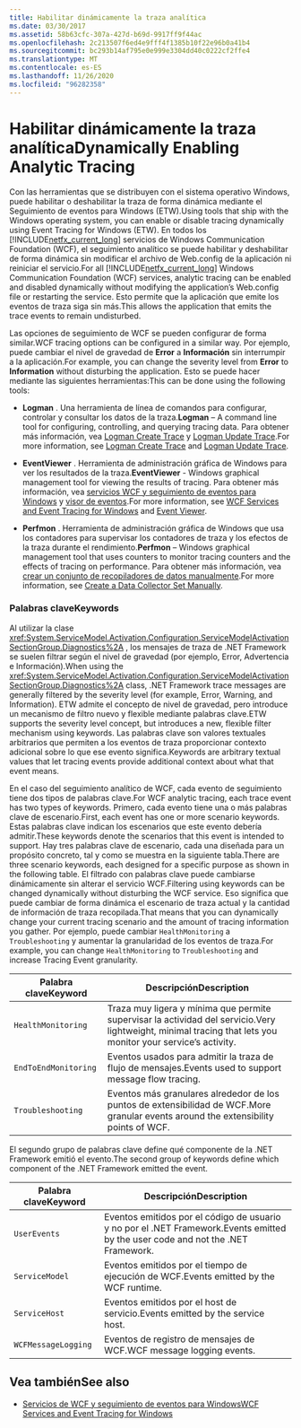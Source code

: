 ```yaml
---
title: Habilitar dinámicamente la traza analítica
ms.date: 03/30/2017
ms.assetid: 58b63cfc-307a-427d-b69d-9917ff9f44ac
ms.openlocfilehash: 2c213507f6ed4e9fff4f1385b10f22e96b0a41b4
ms.sourcegitcommit: bc293b14af795e0e999e3304dd40c0222cf2ffe4
ms.translationtype: MT
ms.contentlocale: es-ES
ms.lasthandoff: 11/26/2020
ms.locfileid: "96282358"
---
```

# <a name="dynamically-enabling-analytic-tracing"></a><span data-ttu-id="702bc-102">Habilitar dinámicamente la traza analítica</span><span class="sxs-lookup"><span data-stu-id="702bc-102">Dynamically Enabling Analytic Tracing</span></span>

<span data-ttu-id="702bc-103">Con las herramientas que se distribuyen con el sistema operativo Windows, puede habilitar o deshabilitar la traza de forma dinámica mediante el Seguimiento de eventos para Windows (ETW).</span><span class="sxs-lookup"><span data-stu-id="702bc-103">Using tools that ship with the Windows operating system, you can enable or disable tracing dynamically using Event Tracing for Windows (ETW).</span></span> <span data-ttu-id="702bc-104">En todos los [!INCLUDE[netfx_current_long](../../../../../includes/netfx-current-long-md.md)] servicios de Windows Communication Foundation (WCF), el seguimiento analítico se puede habilitar y deshabilitar de forma dinámica sin modificar el archivo de Web.config de la aplicación ni reiniciar el servicio.</span><span class="sxs-lookup"><span data-stu-id="702bc-104">For all [!INCLUDE[netfx_current_long](../../../../../includes/netfx-current-long-md.md)] Windows Communication Foundation (WCF) services, analytic tracing can be enabled and disabled dynamically without modifying the application’s Web.config file or restarting the service.</span></span> <span data-ttu-id="702bc-105">Esto permite que la aplicación que emite los eventos de traza siga sin más.</span><span class="sxs-lookup"><span data-stu-id="702bc-105">This allows the application that emits the trace events to remain undisturbed.</span></span>  
  
 <span data-ttu-id="702bc-106">Las opciones de seguimiento de WCF se pueden configurar de forma similar.</span><span class="sxs-lookup"><span data-stu-id="702bc-106">WCF tracing options can be configured in a similar way.</span></span> <span data-ttu-id="702bc-107">Por ejemplo, puede cambiar el nivel de gravedad de **Error** a **Información** sin interrumpir a la aplicación.</span><span class="sxs-lookup"><span data-stu-id="702bc-107">For example, you can change the severity level from **Error** to **Information** without disturbing the application.</span></span> <span data-ttu-id="702bc-108">Esto se puede hacer mediante las siguientes herramientas:</span><span class="sxs-lookup"><span data-stu-id="702bc-108">This can be done using the following tools:</span></span>  
  
- <span data-ttu-id="702bc-109">**Logman** . Una herramienta de línea de comandos para configurar, controlar y consultar los datos de la traza.</span><span class="sxs-lookup"><span data-stu-id="702bc-109">**Logman** – A command line tool for configuring, controlling, and querying tracing data.</span></span> <span data-ttu-id="702bc-110">Para obtener más información, vea [Logman Create Trace](/previous-versions/windows/it-pro/windows-server-2008-R2-and-2008/cc788036(v=ws.10)) y [Logman Update Trace](/previous-versions/windows/it-pro/windows-server-2008-R2-and-2008/cc788128(v=ws.10)).</span><span class="sxs-lookup"><span data-stu-id="702bc-110">For more information, see [Logman Create Trace](/previous-versions/windows/it-pro/windows-server-2008-R2-and-2008/cc788036(v=ws.10)) and [Logman Update Trace](/previous-versions/windows/it-pro/windows-server-2008-R2-and-2008/cc788128(v=ws.10)).</span></span>  
  
- <span data-ttu-id="702bc-111">**EventViewer** . Herramienta de administración gráfica de Windows para ver los resultados de la traza.</span><span class="sxs-lookup"><span data-stu-id="702bc-111">**EventViewer** - Windows graphical management tool for viewing the results of tracing.</span></span> <span data-ttu-id="702bc-112">Para obtener más información, vea [servicios WCF y seguimiento de eventos para Windows](../../samples/wcf-services-and-event-tracing-for-windows.md) y [visor de eventos](/previous-versions/windows/it-pro/windows-server-2008-R2-and-2008/cc766042(v=ws.11)).</span><span class="sxs-lookup"><span data-stu-id="702bc-112">For more information, see [WCF Services and Event Tracing for Windows](../../samples/wcf-services-and-event-tracing-for-windows.md) and [Event Viewer](/previous-versions/windows/it-pro/windows-server-2008-R2-and-2008/cc766042(v=ws.11)).</span></span>  
  
- <span data-ttu-id="702bc-113">**Perfmon** . Herramienta de administración gráfica de Windows que usa los contadores para supervisar los contadores de traza y los efectos de la traza durante el rendimiento.</span><span class="sxs-lookup"><span data-stu-id="702bc-113">**Perfmon** – Windows graphical management tool that uses counters to monitor tracing counters and the effects of tracing on performance.</span></span> <span data-ttu-id="702bc-114">Para obtener más información, vea [crear un conjunto de recopiladores de datos manualmente](/previous-versions/windows/it-pro/windows-server-2008-R2-and-2008/cc766404(v=ws.11)).</span><span class="sxs-lookup"><span data-stu-id="702bc-114">For more information, see [Create a Data Collector Set Manually](/previous-versions/windows/it-pro/windows-server-2008-R2-and-2008/cc766404(v=ws.11)).</span></span>  
  
### <a name="keywords"></a><span data-ttu-id="702bc-115">Palabras clave</span><span class="sxs-lookup"><span data-stu-id="702bc-115">Keywords</span></span>  

 <span data-ttu-id="702bc-116">Al utilizar la clase <xref:System.ServiceModel.Activation.Configuration.ServiceModelActivationSectionGroup.Diagnostics%2A> , los mensajes de traza de .NET Framework se suelen filtrar según el nivel de gravedad (por ejemplo, Error, Advertencia e Información).</span><span class="sxs-lookup"><span data-stu-id="702bc-116">When using the <xref:System.ServiceModel.Activation.Configuration.ServiceModelActivationSectionGroup.Diagnostics%2A> class, .NET Framework trace messages are generally filtered by the severity level (for example, Error, Warning, and Information).</span></span> <span data-ttu-id="702bc-117">ETW admite el concepto de nivel de gravedad, pero introduce un mecanismo de filtro nuevo y flexible mediante palabras clave.</span><span class="sxs-lookup"><span data-stu-id="702bc-117">ETW supports the severity level concept, but introduces a new, flexible filter mechanism using keywords.</span></span> <span data-ttu-id="702bc-118">Las palabras clave son valores textuales arbitrarios que permiten a los eventos de traza proporcionar contexto adicional sobre lo que ese evento significa.</span><span class="sxs-lookup"><span data-stu-id="702bc-118">Keywords are arbitrary textual values that let tracing events provide additional context about what that event means.</span></span>  
  
 <span data-ttu-id="702bc-119">En el caso del seguimiento analítico de WCF, cada evento de seguimiento tiene dos tipos de palabras clave.</span><span class="sxs-lookup"><span data-stu-id="702bc-119">For WCF analytic tracing, each trace event has two types of keywords.</span></span> <span data-ttu-id="702bc-120">Primero, cada evento tiene una o más palabras clave de escenario.</span><span class="sxs-lookup"><span data-stu-id="702bc-120">First, each event has one or more scenario keywords.</span></span> <span data-ttu-id="702bc-121">Estas palabras clave indican los escenarios que este evento debería admitir.</span><span class="sxs-lookup"><span data-stu-id="702bc-121">These keywords denote the scenarios that this event is intended to support.</span></span> <span data-ttu-id="702bc-122">Hay tres palabras clave de escenario, cada una diseñada para un propósito concreto, tal y como se muestra en la siguiente tabla.</span><span class="sxs-lookup"><span data-stu-id="702bc-122">There are three scenario keywords, each designed for a specific purpose as shown in the following table.</span></span> <span data-ttu-id="702bc-123">El filtrado con palabras clave puede cambiarse dinámicamente sin alterar el servicio WCF.</span><span class="sxs-lookup"><span data-stu-id="702bc-123">Filtering using keywords can be changed dynamically without disturbing the WCF service.</span></span> <span data-ttu-id="702bc-124">Eso significa que puede cambiar de forma dinámica el escenario de traza actual y la cantidad de información de traza recopilada.</span><span class="sxs-lookup"><span data-stu-id="702bc-124">That means that you can dynamically change your current tracing scenario and the amount of tracing information you gather.</span></span> <span data-ttu-id="702bc-125">Por ejemplo, puede cambiar `HealthMonitoring` a `Troubleshooting` y aumentar la granularidad de los eventos de traza.</span><span class="sxs-lookup"><span data-stu-id="702bc-125">For example, you can change `HealthMonitoring` to `Troubleshooting` and increase Tracing Event granularity.</span></span>  
  
|<span data-ttu-id="702bc-126">Palabra clave</span><span class="sxs-lookup"><span data-stu-id="702bc-126">Keyword</span></span>|<span data-ttu-id="702bc-127">Descripción</span><span class="sxs-lookup"><span data-stu-id="702bc-127">Description</span></span>|  
|-------------|-----------------|  
|`HealthMonitoring`|<span data-ttu-id="702bc-128">Traza muy ligera y mínima que permite supervisar la actividad del servicio.</span><span class="sxs-lookup"><span data-stu-id="702bc-128">Very lightweight, minimal tracing that lets you monitor your service’s activity.</span></span>|  
|`EndToEndMonitoring`|<span data-ttu-id="702bc-129">Eventos usados para admitir la traza de flujo de mensajes.</span><span class="sxs-lookup"><span data-stu-id="702bc-129">Events used to support message flow tracing.</span></span>|  
|`Troubleshooting`|<span data-ttu-id="702bc-130">Eventos más granulares alrededor de los puntos de extensibilidad de WCF.</span><span class="sxs-lookup"><span data-stu-id="702bc-130">More granular events around the extensibility points of WCF.</span></span>|  
  
 <span data-ttu-id="702bc-131">El segundo grupo de palabras clave define qué componente de la .NET Framework emitió el evento.</span><span class="sxs-lookup"><span data-stu-id="702bc-131">The second group of keywords define which component of the .NET Framework emitted the event.</span></span>  
  
|<span data-ttu-id="702bc-132">Palabra clave</span><span class="sxs-lookup"><span data-stu-id="702bc-132">Keyword</span></span>|<span data-ttu-id="702bc-133">Descripción</span><span class="sxs-lookup"><span data-stu-id="702bc-133">Description</span></span>|  
|-------------|-----------------|  
|`UserEvents`|<span data-ttu-id="702bc-134">Eventos emitidos por el código de usuario y no por el .NET Framework.</span><span class="sxs-lookup"><span data-stu-id="702bc-134">Events emitted by the user code and not the .NET Framework.</span></span>|  
|`ServiceModel`|<span data-ttu-id="702bc-135">Eventos emitidos por el tiempo de ejecución de WCF.</span><span class="sxs-lookup"><span data-stu-id="702bc-135">Events emitted by the WCF runtime.</span></span>|  
|`ServiceHost`|<span data-ttu-id="702bc-136">Eventos emitidos por el host de servicio.</span><span class="sxs-lookup"><span data-stu-id="702bc-136">Events emitted by the service host.</span></span>|  
|`WCFMessageLogging`|<span data-ttu-id="702bc-137">Eventos de registro de mensajes de WCF.</span><span class="sxs-lookup"><span data-stu-id="702bc-137">WCF message logging events.</span></span>|  
  
## <a name="see-also"></a><span data-ttu-id="702bc-138">Vea también</span><span class="sxs-lookup"><span data-stu-id="702bc-138">See also</span></span>

- [<span data-ttu-id="702bc-139">Servicios de WCF y seguimiento de eventos para Windows</span><span class="sxs-lookup"><span data-stu-id="702bc-139">WCF Services and Event Tracing for Windows</span></span>](../../samples/wcf-services-and-event-tracing-for-windows.md)
